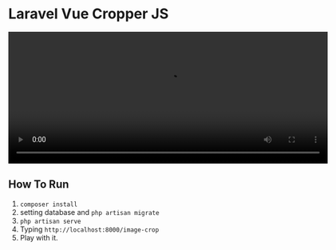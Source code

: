 # Laravel Vue Cropper JS

<video id="example_video_1" width="640" height="264" src="./video.mp4" type='video/mp4'>
</video>

## How To Run
1. `composer install`
2. setting database and `php artisan migrate`
2. `php artisan serve`
3. Typing `http://localhost:8000/image-crop`
4. Play with it.
